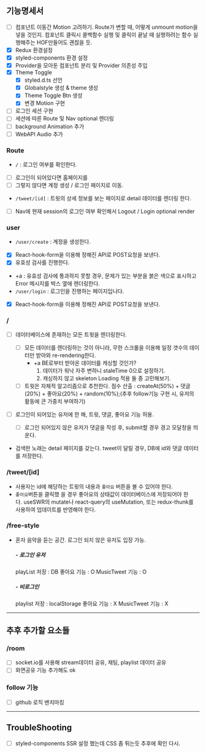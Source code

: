 ## 기능명세서

- [ ] 컴포넌트 이동간 Motion 고려하기.
      Route가 변할 때, 어떻게 unmount motion을 넣을 것인지.
      컴포넌트 클릭시 콜백함수 실행 및 클릭이 끝날 때 실행하려는 함수 실행해주는 HOF만들어도 괜찮을 듯.
- [x] Redux 환경설정
- [x] styled-components 환경 설정
- [x] Provider을 모아둔 컴포넌트 분리 및 Provider 의존성 주입
- [x] Theme Toggle
  - [x] styled.d.ts 선언
  - [x] Globalstyle 생성 & theme 생성
  - [x] Theme Toggle Btn 생성
  - [x] 변경 Motion 구현
- [ ] 로그인 세션 구현
- [ ] 세션에 따른 Route 및 Nav optional 렌더링
- [ ] background Animation 추가
- [ ] WebAPI Audio 추가

### Route

- `/` : 로그인 여부를 확인한다.
- [ ] 로그인이 되어있다면 홈페이지를
- [ ] 그렇지 않다면 계정 생성 / 로그인 페이지로 이동.
- `/tweet/[id]` : 트윗의 상세 정보를 보는 페이지로 detail 데이터를 렌더링 한다.
- [ ] Nav에 현재 session의 로그인 여부 확인해서 Logout / Login optional render

### user

- `/user/create` : 계정을 생성한다.
- [x] React-hook-form을 이용해 정해진 API로 POST요청을 보낸다.
- [x] 유효성 검사를 진행한다.
- +a : 유효성 검사에 통과하지 못할 경우, 문제가 있는 부분을 붉은 색으로 표시하고 Error 메시지를 박스 옆에 렌더링한다.
- `/user/login` : 로그인을 진행하는 페이지입니다.
- [x] React-hook-form을 이용해 정해진 API로 POST요청을 보낸다.

### /

- [ ] 데이터베이스에 존재하는 모든 트윗을 렌더링한다.
  - [ ] 모든 데이터를 렌더링하는 것이 아니라, 무한 스크롤을 이용해 일정 갯수의 데이터만 받아와 re-rendering한다.
    - +a BE로부터 받아온 데이터를 캐싱할 것인가?
      1. 데이터가 워낙 자주 변하니 staleTime 0으로 설정하기.
      2. 캐싱하지 않고 skeleton Loading 적용
         둘 중 고민해보기.
  - [ ] 트윗은 자체적 알고리즘으로 추천한다.
        점수 산출 : createAt(50%) + 댓글(20%) + 좋아요(20%) + random(10%);(추후 follow기능 구현 시, 유저의 활동에 큰 가중치 부여하기)
- [ ] 로그인이 되어있는 유저에 한 해, 트윗, 댓글, 좋아요 기능 허용.

  - [ ] 로그인 되어있지 않은 유저가 댓글을 작성 후, submit할 경우 경고 모달창을 띄운다.

- 검색한 노래는 detail 페이지를 갖는다. tweet이 달릴 경우, DB에 id와 댓글 데이터를 저장한다.

### /tweet/[id]

- 사용자는 id에 해당하는 트윗의 내용과 `좋아요` 버튼을 볼 수 있어야 한다.
- `좋아요`버튼을 클릭했 을 경우 좋아요의 상태값이 데이터베이스에 저장되어야 한다. useSWR의 mutate나 react-query의 useMutation, 또는 redux-thunk를 사용하여 업데이트를 반영해야 한다.

### /free-style

- 혼자 음악을 듣는 공간. 로그인 되지 않은 유저도 입장 가능.
  ##### - 로그인 유저
  playList 저장 : DB
  좋아요 기능 : O
  MusicTweet 기능 : O
  ##### - 비로그인
  playlist 저장 : localStorage
  좋아요 기능 : X
  MusicTweet 기능 : X

---

## 추후 추가할 요소들

### /room

- [ ] socket.io를 사용해 stream데이터 공유, 채팅, playlist 데이터 공유
- [ ] 화면공유 기능 추가해도 ok

### follow 기능

- [ ] github 로직 밴치마킹

---

## TroubleShooting

- [ ] styled-components SSR 설정 했는데 CSS 좀 튀는듯
      추후에 확인 다시.
